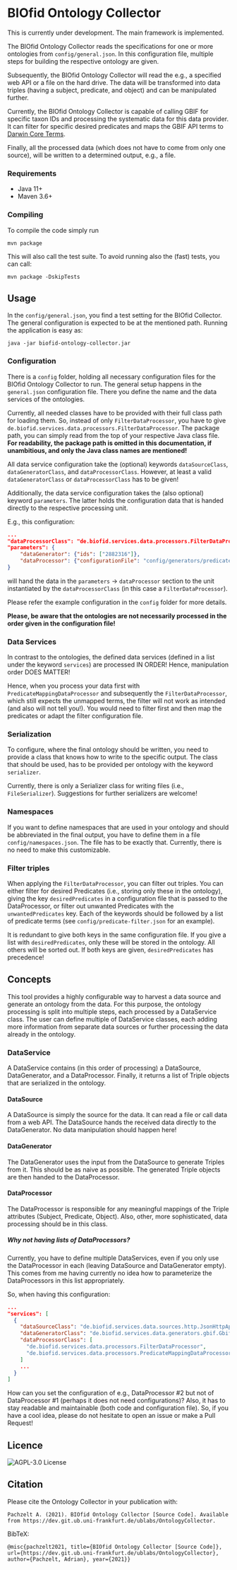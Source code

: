 # BIOfid Ontology Collector

This is currently under development. The main framework is implemented.

The BIOfid Ontology Collector reads the specifications for one or more ontologies from `config/general.json`. In this configuration file, multiple steps for building the respective ontology are given.

Subsequently, the BIOfid Ontology Collector will read the e.g., a specified web API or a file on the hard drive. The data will be transformed into data triples (having a subject, predicate, and object) and can be manipulated further.

Currently, the BIOfid Ontology Collector is capable of calling GBIF for specific taxon IDs and processing the systematic data for this data provider. It can filter for specific desired predicates and maps the GBIF API terms to [Darwin Core Terms](https://dwc.tdwg.org/terms/).

Finally, all the processed data (which does not have to come from only one source), will be written to a determined output, e.g., a file.

### Requirements
- Java 11+
- Maven 3.6+

### Compiling
To compile the code simply run

```shell
mvn package
```

This will also call the test suite.
To avoid running also the (fast) tests, you can call:

```shell
mvn package -DskipTests
```

## Usage
In the `config/general.json`, you find a test setting for the BIOfid Collector. The general configuration is expected to be at the mentioned path. Running the application is easy as:

```shell
java -jar biofid-ontology-collector.jar
```

### Configuration
There is a `config` folder, holding all necessary configuration files for the BIOfid Ontology Collector to run. The general setup happens in the `general.json` configuration file. There you define the name and the data services of the ontologies. 

Currently, all needed classes have to be provided with their full class path for loading them. So, instead of only `FilterDataProcessor`, you have to give `de.biofid.services.data.processors.FilterDataProcessor`. The package path, you can simply read from the top of your respective Java class file. **For readability, the package path is omitted in this documentation, if unambitious, and only the Java class names are mentioned!**


All data service configuration take the (optional) keywords `dataSourceClass`, `dataGeneratorClass`, and `dataProcessorClass`. However, at least a valid `dataGeneratorClass` or `dataProcessorClass` has to be given! 

Additionally, the data service configuration takes the (also optional) keyword `parameters`. The latter holds the configuration data that is handed directly to the respective processing unit.

E.g., this configuration:

```json
...
"dataProcessorClass": "de.biofid.services.data.processors.FilterDataProcessor",
"parameters": {
    "dataGenerator": {"ids": ["2882316"]},
    "dataProcessor": {"configurationFile": "config/generators/predicate-filter.json"}
}
```

will hand the data in the `parameters` -> `dataProcessor` section to the unit instantiated by the `dataProcessorClass` (in this case a `FilterDataProcessor`).

Please refer the example configuration in the `config` folder for more details.

**Please, be aware that the ontologies are not necessarily processed in the order given in the configuration file!**

### Data Services
In contrast to the ontologies, the defined data services (defined in a list under the keyword `services`) are processed IN ORDER! Hence, manipulation order DOES MATTER!

Hence, when you process your data first with `PredicateMappingDataProcessor` and subsequently the `FilterDataProcessor`, which still expects the unmapped terms, the filter will not work as intended (and also will not tell you!). You would need to filter first and then map the predicates or adapt the filter configuration file.

### Serialization
To configure, where the final ontology should be written, you need to provide a class that knows how to write to the specific output. The class that should be used, has to be provided per ontology with the keyword `serializer`.

Currently, there is only a Serializer class for writing files (i.e., `FileSerializer`). Suggestions for further serializers are welcome!

### Namespaces
If you want to define namespaces that are used in your ontology and should be abbreviated in the final output, you have to define them in a file `config/namespaces.json`. The file has to be exactly that. Currently, there is no need to make this customizable.

### Filter triples
When applying the `FilterDataProcessor`, you can filter out triples. You can either filter for desired Predicates (i.e., storing only these in the ontology), giving the key `desiredPredicates` in a configuration file that is passed to the DataProcessor, or filter out unwanted Predicates with the `unwantedPredicates` key. Each of the keywords should be followed by a list of predicate terms (see `config/predicate-filter.json` for an example).

It is redundant to give both keys in the same configuration file. If you give a list with `desiredPredicates`, only these will be stored in the ontology. All others will be sorted out. If both keys are given, `desiredPredicates` has precedence!

## Concepts
This tool provides a highly configurable way to harvest a data source and generate an ontology from the data. For this purpose, the ontology processing is split into multiple steps, each processed by a DataService class. The user can define multiple of DataService classes, each adding more information from separate data sources or further processing the data already in the ontology.

### DataService
A DataService contains (in this order of processing) a DataSource, DataGenerator, and a DataProcessor. Finally, it returns a list of Triple objects that are serialized in the ontology.

#### DataSource
A DataSource is simply the source for the data. It can read a file or call data from a web API. The DataSource hands the received data directly to the DataGenerator. No data manipulation should happen here!

#### DataGenerator
The DataGenerator uses the input from the DataSource to generate Triples from it. This should be as naive as possible. The generated Triple objects are then handed to the DataProcessor.

#### DataProcessor
The DataProcessor is responsible for any meaningful mappings of the Triple attributes (Subject, Predicate, Object). Also, other, more sophisticated, data processing should be in this class.

##### Why not having lists of DataProcessors?
Currently, you have to define multiple DataServices, even if you only use the DataProcessor in each (leaving DataSource and DataGenerator empty). This comes from me having currently no idea how to parameterize the DataProcessors in this list appropriately.

So, when having this configuration:

```json
...
"services": [
  {
    "dataSourceClass": "de.biofid.services.data.sources.http.JsonHttpApi",
    "dataGeneratorClass": "de.biofid.services.data.generators.gbif.GbifGenericDataGenerator",
    "dataProcessorClass": [
      "de.biofid.services.data.processors.FilterDataProcessor",
      "de.biofid.services.data.processors.PredicateMappingDataProcessor"
    ]
    ...
  }
]
```

How can you set the configuration of e.g., DataProcessor #2 but not of DataProcessor #1 (perhaps it does not need configurations)? Also, it has to stay readable and maintainable (both code and configuration file). So, if you have a cool idea, please do not hesitate to open an issue or make a Pull Request!

## Licence
![AGPL-3.0 License](https://www.gnu.org/graphics/agplv3-88x31.png)

## Citation
Please cite the Ontology Collector in your publication with:
```
Pachzelt A. (2021). BIOfid Ontology Collector [Source Code]. Available from https://dev.git.ub.uni-frankfurt.de/ublabs/OntologyCollector.
```

BibTeX:
```
@misc{pachzelt2021, title={BIOfid Ontology Collector [Source Code]}, url={https://dev.git.ub.uni-frankfurt.de/ublabs/OntologyCollector}, author={Pachzelt, Adrian}, year={2021}} 
```
